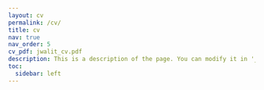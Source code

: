 ```yaml
---
layout: cv
permalink: /cv/
title: cv
nav: true
nav_order: 5
cv_pdf: jwalit_cv.pdf
description: This is a description of the page. You can modify it in '_pages/cv.md'. You can also change or remove the top pdf download button.
toc:
  sidebar: left
---
```

